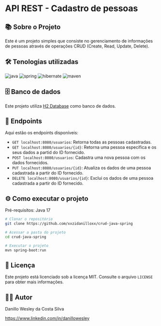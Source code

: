# API REST - Cadastro de pessoas

## :books: Sobre o Projeto

Este é um projeto simples que consiste no gerenciamento de informações de pessoas através de operações CRUD (Create, Read, Update, Delete).

## :hammer_and_wrench: Tenologias utilizadas

![java](https://github.com/xxzidanilloxx/xxzidanilloxx/assets/111617208/0af15eed-7d91-469c-87af-abb5e4ba7dc4)
![spring](https://github.com/xxzidanilloxx/xxzidanilloxx/assets/111617208/ffab4823-af20-4904-9854-b84d8c144977)
![hibernate](https://github.com/xxzidanilloxx/xxzidanilloxx/assets/111617208/db2acb5e-1cb6-40ad-8d64-05079ecdda18)
![maven](https://github.com/xxzidanilloxx/xxzidanilloxx/assets/111617208/91902391-c384-4718-a6ff-527fead23667)

## :file_cabinet: Banco de dados

Este projeto utiliza [H2 Database](https://www.h2database.com/html/tutorial.html) como banco de dados.

## :checkered_flag: Endpoints

Aqui estão os endpoints disponíveis:

- `GET localhost:8080/usuarios`: Retorna todas as pessoas cadastradas.
- `GET localhost:8080/usuarios/{id}`: Retorna uma pessoa específica e os seus dados a partid do ID fornecido.
- `POST localhost:8080/usuarios`: Cadastra uma nova pessoa com os dados fornecidos.
- `PUT localhost:8080/usuarios/{id}`: Atualiza os dados de uma pessoa cadastrada a partir do ID fornecido.
- `DELETE localhost:8080/usuarios/{id}`: Exclui os dados de uma pessoa cadastrada a partir do ID fornecido.

## :gear: Como executar o projeto

Pré-requisitos: Java 17

```bash
# Clonar o repositório
git clone https://github.com/xxzidanilloxx/crud-java-spring

# Acessar a pasta do projeto
cd crud-java-spring

# Executar o projeto
mvn spring-boot:run
```

## :page_facing_up: Licença

Este projeto está licenciado sob a licença MIT. Consulte o arquivo `LICENSE` para obter mais informações.

## :man_technologist: Autor

Danillo Wesley da Costa Silva

https://www.linkedin.com/in/danillowesley
